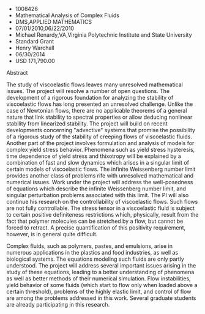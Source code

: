 
* 1008426
* Mathematical Analysis of Complex Fluids
* DMS,APPLIED MATHEMATICS
* 07/01/2010,06/22/2010
* Michael Renardy,VA,Virginia Polytechnic Institute and State University
* Standard Grant
* Henry Warchall
* 06/30/2014
* USD 171,790.00

Abstract

The study of viscoelastic flows leaves many unresolved mathematical issues. The
project will resolve a number of open questions. The development of a rigorous
foundation for analyzing the stability of viscoelastic flows has long presented
an unresolved challenge. Unlike the case of Newtonian flows, there are no
applicable theorems of a general nature that link stability to spectral
properties or allow deducing nonlinear stability from linearized stability. The
project will build on recent developments concerning "advective" systems that
promise the possibility of a rigorous study of the stability of creeping flows
of viscoelastic fluids. Another part of the project involves formulation and
analysis of models for complex yield stress behavior. Phenomena such as yield
stress hysteresis, time dependence of yield stress and thixotropy will be
explained by a combination of fast and slow dynamics which arises in a singular
limit of certain models of viscoelastic flows. The infinite Weissenberg number
limit provides another class of problems rife with unresolved mathematical and
numerical issues. Work under the project will address the well-posedness of
equations which describe the infinite Weissenberg number limit, and singular
perturbation problems associated with this limit. The PI will also continue his
research on the controllability of viscoelastic flows. Such flows are not fully
controllable. The stress tensor in a viscoelastic fluid is subject to certain
positive definiteness restrictions which, physically, result from the fact that
polymer molecules can be stretched by a flow, but cannot be forced to retract. A
precise quantification of this positivity requirement, however, is in general
quite difficult.

Complex fluids, such as polymers, pastes, and emulsions, arise in numerous
applications in the plastics and food industries, as well as biological systems.
The equations modeling such fluids are only partly understood. The project will
address several important issues arising in the study of these equations,
leading to a better understanding of phenomena as well as better methods of
their numerical simulation. Flow instabilities, yield behavior of some fluids
(which start to flow only when loaded above a certain threshold), problems of
the highly elastic limit, and control of flow are among the problems addressed
in this work. Several graduate students are already participating in this
research.
